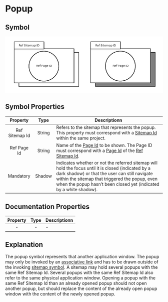 # Popup

## Symbol
![image](smd-popup.png)

## Symbol Properties

| Property | Type | Descriptionn|
|:----------:|:------:|-------------|
| Ref Sitemap Id | String | Refers to the sitemap that represents the popup. This property must correspond with a [Sitemap Id](../smd-sitemap/README.md) within the same project. |
| Ref Page Id | String | Name of the [Page Id](../smd-page/README.md) to be shown. The Page ID must correspond with a [Page Id](../smd-page/README.md) of the [Ref Sitemap Id](../smd-sitemap/README.md). |
| Mandatory | Shadow | Indicates whether or not the referred sitemap will hold the focus until it is closed (indicated by a dark shadow) or that the user can still navigate within the sitemap that triggered the popup, even when the popup hasn’t been closed yet (indicated by a white shadow). |

## Documentation Properties
| Property | Type | Descriptionn|
|:----------:|:------:|-------------|
| - | - | - |

## Explanation
The popup symbol represents that another application window. The popup may only be invoked by an [associative link](../smd-associative-link/README.md) and has to be drawn outside of the invoking [sitemap symbol](../smd-sitemap/README.md). 
A sitemap may hold several popups with the same Ref Sitemap Id. Several popups with the same Ref Sitemap Id also refer to the same physical application window.
Opening a popup with the same Ref Sitemap Id than an already opened popup should not open another popup, but should replace the content of the already open popup window with the content of the newly opened popup.
